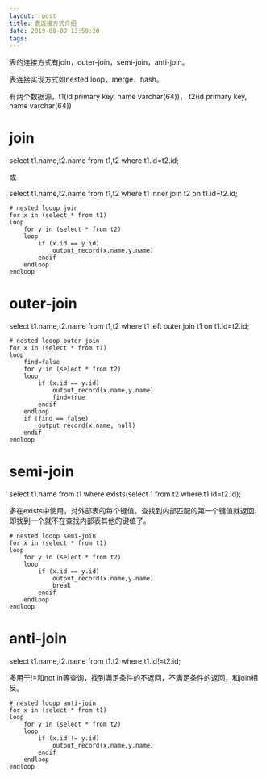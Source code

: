 ```yaml
---
layout: _post
title: 表连接方式介绍
date: 2019-08-09 13:59:20
tags:
---
```


表的连接方式有join，outer-join，semi-join，anti-join。

表连接实现方式如nested loop，merge，hash。

有两个数据源，t1(id primary key, name varchar(64))， t2(id primary key, name varchar(64))

# join

select t1.name,t2.name from t1,t2 where t1.id=t2.id;

或

select t1.name,t2.name from t1,t2 where t1 inner join t2 on t1.id=t2.id;

```shell
# nested looop join
for x in (select * from t1)
loop
	for y in (select * from t2)
	loop
		if (x.id == y.id)
			output_record(x.name,y.name)
		endif
	endloop
endloop
```

# outer-join

select t1.name,t2.name from t1,t2 where t1 left outer join t1 on t1.id=t2.id;

```shell
# nested looop outer-join
for x in (select * from t1)
loop
	find=false
	for y in (select * from t2)
	loop
		if (x.id == y.id)
			output_record(x.name,y.name)
			find=true
		endif
	endloop
	if (find == false)
		output_record(x.name, null)
	endif
endloop
```



# semi-join

select t1.name from t1 where exists(select 1 from t2 where t1.id=t2.id);

多在exists中使用，对外部表的每个键值，查找到内部匹配的第一个键值就返回，即找到一个就不在查找内部表其他的键值了。

```shell
# nested looop semi-join
for x in (select * from t1)
loop
	for y in (select * from t2)
	loop
		if (x.id == y.id)
			output_record(x.name,y.name)
			break
		endif
	endloop
endloop
```



# anti-join

select t1.name,t2.name from t1.t2 where t1.id!=t2.id;

多用于!=和not in等查询，找到满足条件的不返回，不满足条件的返回，和join相反。

```shell
# nested looop anti-join
for x in (select * from t1)
loop
	for y in (select * from t2)
	loop
		if (x.id != y.id)
			output_record(x.name,y.name)
		endif
	endloop
endloop
```